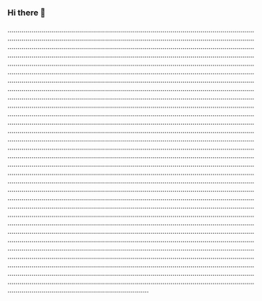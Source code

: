 ### Hi there 👋

...........................................................................................................................................................................................................................................................................................................................................................................................................................................................................................................................................................................................................................................................................................................................................................................................................................................................................................................................................................................................................................................................................................................................................................................................................................................................................................................................................................................................................................................................................................................................................................................................................................................................................................................................................................................................................................................................................................................................................................................................................................................................................................................................................................................................................................................................................................................................................................................................................................................................................................................................................................................................................................................................................................................................................................................................................................................................................................................................................................................................................................................................................................................................................................................................................................................................................................................................................................................................................................................................................................................................................................................................................................................................................................................................................................................................................................................................................................................................................................................................................................................................................